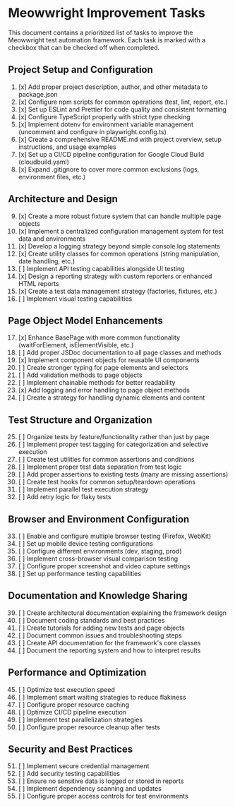 # Meowwright Improvement Tasks

This document contains a prioritized list of tasks to improve the Meowwright test automation framework. Each task is marked with a checkbox that can be checked off when completed.

## Project Setup and Configuration

1. [x] Add proper project description, author, and other metadata to package.json
2. [x] Configure npm scripts for common operations (test, lint, report, etc.)
3. [x] Set up ESLint and Prettier for code quality and consistent formatting
4. [x] Configure TypeScript properly with strict type checking
5. [x] Implement dotenv for environment variable management (uncomment and configure in playwright.config.ts)
6. [x] Create a comprehensive README.md with project overview, setup instructions, and usage examples
7. [x] Set up a CI/CD pipeline configuration for Google Cloud Build (cloudbuild.yaml)
8. [x] Expand .gitignore to cover more common exclusions (logs, environment files, etc.)

## Architecture and Design

9. [x] Create a more robust fixture system that can handle multiple page objects
10. [x] Implement a centralized configuration management system for test data and environments
11. [x] Develop a logging strategy beyond simple console.log statements
12. [x] Create utility classes for common operations (string manipulation, date handling, etc.)
13. [ ] Implement API testing capabilities alongside UI testing
14. [x] Design a reporting strategy with custom reporters or enhanced HTML reports
15. [x] Create a test data management strategy (factories, fixtures, etc.)
16. [ ] Implement visual testing capabilities

## Page Object Model Enhancements

17. [x] Enhance BasePage with more common functionality (waitForElement, isElementVisible, etc.)
18. [ ] Add proper JSDoc documentation to all page classes and methods
19. [x] Implement component objects for reusable UI components
20. [ ] Create stronger typing for page elements and selectors
21. [ ] Add validation methods to page objects
22. [ ] Implement chainable methods for better readability
23. [x] Add logging and error handling to page object methods
24. [ ] Create a strategy for handling dynamic elements and content

## Test Structure and Organization

25. [ ] Organize tests by feature/functionality rather than just by page
26. [ ] Implement proper test tagging for categorization and selective execution
27. [ ] Create test utilities for common assertions and conditions
28. [ ] Implement proper test data separation from test logic
29. [ ] Add proper assertions to existing tests (many are missing assertions)
30. [ ] Create test hooks for common setup/teardown operations
31. [ ] Implement parallel test execution strategy
32. [ ] Add retry logic for flaky tests

## Browser and Environment Configuration

33. [ ] Enable and configure multiple browser testing (Firefox, WebKit)
34. [ ] Set up mobile device testing configurations
35. [ ] Configure different environments (dev, staging, prod)
36. [ ] Implement cross-browser visual comparison testing
37. [ ] Configure proper screenshot and video capture settings
38. [ ] Set up performance testing capabilities

## Documentation and Knowledge Sharing

39. [ ] Create architectural documentation explaining the framework design
40. [ ] Document coding standards and best practices
41. [ ] Create tutorials for adding new tests and page objects
42. [ ] Document common issues and troubleshooting steps
43. [ ] Create API documentation for the framework's core classes
44. [ ] Document the reporting system and how to interpret results

## Performance and Optimization

45. [ ] Optimize test execution speed
46. [ ] Implement smart waiting strategies to reduce flakiness
47. [ ] Configure proper resource caching
48. [ ] Optimize CI/CD pipeline execution
49. [ ] Implement test parallelization strategies
50. [ ] Configure proper resource cleanup after tests

## Security and Best Practices

51. [ ] Implement secure credential management
52. [ ] Add security testing capabilities
53. [ ] Ensure no sensitive data is logged or stored in reports
54. [ ] Implement dependency scanning and updates
55. [ ] Configure proper access controls for test environments

